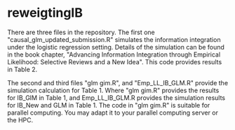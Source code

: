 # reweigtingIB


There are three files in the repository. The first one "causal_glm_updated_submission.R" simulates the information integration under the logistic regression setting. Details of the simulation can be found in the book chapter, "Advancing Information Integration through Empirical Likelihood: Selective Reviews and a New Idea". This code provides results in Table 2.

The second and third files "glm gim.R", and "Emp_LL_IB_GLM.R" provide the simulation calculation for Table 1. Where "glm gim.R" provides the results for IB_GIM in Table 1, and Emp_LL_IB_GLM.R provides the simulation results for IB_New and GLM in Table 1. The code in "glm gim.R" is suitable for parallel computing. You may adapt it to your parallel computing server or the HPC.


